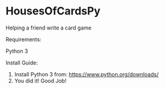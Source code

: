 # HousesOfCardsPy
Helping a friend write a card game


Requirements:

Python 3


Install Guide:

1) Install Python 3 from: https://www.python.org/downloads/
2) You did it! Good Job!
